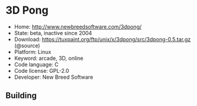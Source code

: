 # 3D Pong

- Home: http://www.newbreedsoftware.com/3dpong/
- State: beta, inactive since 2004
- Download: https://tuxpaint.org/ftp/unix/x/3dpong/src/3dpong-0.5.tar.gz (@source)
- Platform: Linux
- Keyword: arcade, 3D, online
- Code language: C
- Code license: GPL-2.0
- Developer: New Breed Software

## Building
